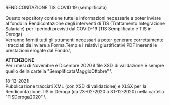 RENDICONTAZIONE TIS COVID 19 (semplificata)\
\
Questo repository contiene tutte le informazioni necessarie a poter inviare al fondo la Rendicontazione degli interventi di TIS (Trattamento Integrazione Salariale) per i periodi previsti dal COVID-19 (TIS Semplificato e TIS in Deroga)\
Verranno forniti tutti gli strumenti necessari a poter generare correttamente i tracciati da inviare a Forma.Temp e i relativi giustificativi PDF inerenti le prestazioni erogate dal Fondo.\

**ATTENZIONE** \
Per i mesi di Novembre e Dicembre 2020 il file XSD di validazione è sempre quello della cartella "SemplificataMaggioOttobre" \

18-12-2021 \
Pubblicazione tracciati XML (con XSD di validazione) e XLSX per la Rendicontazione TIS in Deroga (da 23-02-2020 a 31-12-2020) nella cartella "TISDeroga2020" \
